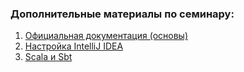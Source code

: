 ### Дополнительные материалы по семинару:

1. [Официальная документация (основы)](https://docs.scala-lang.org/tour/basics.html)
2. [Настройка IntelliJ IDEA](https://docs.scala-lang.org/getting-started/intellij-track/getting-started-with-scala-in-intellij.html)
3. [Scala и Sbt](https://docs.scala-lang.org/getting-started/sbt-track/getting-started-with-scala-and-sbt-on-the-command-line.html)